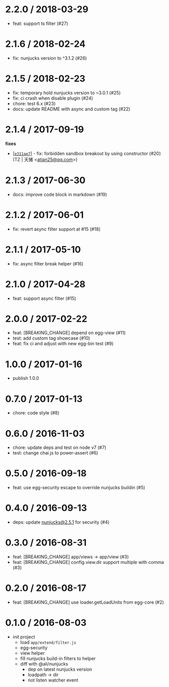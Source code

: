 
2.2.0 / 2018-03-29
==================

  * feat: support ts filter (#27)

2.1.6 / 2018-02-24
==================

  * fix: nunjucks version to ^3.1.2 (#26)

2.1.5 / 2018-02-23
==================

  * fix: temporary hold nunjucks version to ~3.0.1 (#25)
  * fix: ci crash when disable plugin (#24)
  * chore: test 6.x (#23)
  * docs: update README with async and custom tag (#22)

2.1.4 / 2017-09-19
==================

**fixes**
  * [[`e311ae7`](http://github.com/eggjs/egg-view-nunjucks/commit/e311ae77a538f28df018447d4619b3ec66a2e859)] - fix: forbidden sandbox breakout by using constructor (#20) (TZ | 天猪 <<atian25@qq.com>>)

2.1.3 / 2017-06-30
==================

  * docs: improve code block in markdown (#19)

2.1.2 / 2017-06-01
==================

  * fix: revert async filter support at #15 (#18)

2.1.1 / 2017-05-10
==================

  * fix: async filter break helper (#16)

2.1.0 / 2017-04-28
==================

  * feat: support async filter (#15)

2.0.0 / 2017-02-22
==================

  * feat: [BREAKING_CHANGE] depend on egg-view (#11)
  * test: add custom tag showcase (#10)
  * feat: fix ci and adjust with new egg-bin test (#9)

1.0.0 / 2017-01-16
==================

  * publish 1.0.0

0.7.0 / 2017-01-13
==================

  * chore: code style (#8)

0.6.0 / 2016-11-03
==================

  * chore: update deps and test on node v7 (#7)
  * test: change chai.js to power-assert (#6)

0.5.0 / 2016-09-18
==================

  * feat: use egg-security escape to override nunjucks buildin (#5)

0.4.0 / 2016-09-13
==================

  * deps: update nunjucks@2.5.1 for security (#4)

0.3.0 / 2016-08-31
==================

  * feat: [BREAKING_CHANGE] app/views -> app/view (#3)
  * feat: [BREAKING_CHANGE] config.view.dir support multiple with comma (#3)

0.2.0 / 2016-08-17
==================

  * feat: [BREAKING_CHANGE] use loader.getLoadUnits from egg-core (#2)

0.1.0 / 2016-08-03
==================
  * init project
    - load `app/extend/filter.js`
    - egg-security
    - view helper
    - fill nunjucks build-in filters to helper
    - diff with @ali/nunjucks
      - dep on latest nunjucks version
      - loadpath -> dir
      - not listen watcher event


